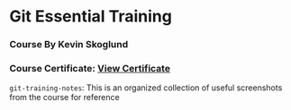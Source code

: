 # Git Essential Training
### Course By Kevin Skoglund
### Course Certificate: [View Certificate](https://github.com/ashshekhar/git-essential-training/blob/master/completion-certificate/Git%20Essential%20Training%20Certificate.pdf)

`git-training-notes`: This is an organized collection of useful screenshots from the course for reference
 
